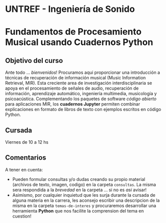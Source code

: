 # UNTREF - Ingenierı́a de Sonido
# Fundamentos de Procesamiento Musical usando Cuadernos Python
## Objetivo del curso
Ante todo ... *bienvenidos*! Procuramos aqui proporcionar una introducción a técnicas de recuperación de información musical (Music Information Retrieval, MIR). Esta creciente area de investigación interdisciplinaria se apoya en el procesamiento de señales de audio, recuperación de información, aprendizaje automático, ingenierı́a multimedia, musicologı́a y psicoacústica.
Complementando los paquetes de software *código abierto* para aplicaciones MIR, los **cuadernos Jupyter** permiten combinar explicaciones en formato de libros de texto con ejemplos escritos en código Python. 
## Cursada
Viernes de 10 a 12 hs
## Comentarios
A tener en cuenta:
* Pueden formular consultas y/o dudas creando su propio material (archivos de texto, imagen, codigo) en la carpeta `consultas`. La misma sera respondida a la *brevedad* en la carpeta ... si no es *asi* avisar!
* Asimismo, por cualquier inquietud que les surja durante la cursada de alguna materia en la carrera, les aconsejo escribir una descripcion de la misma en la carpeta `temas-de-interes` y procuraremos desarrollar una herramienta **Python** que nos facilite la comprension del tema en cuestion!

